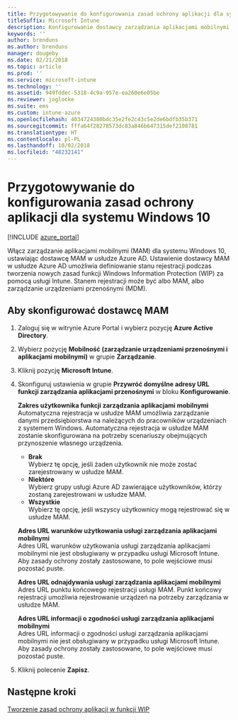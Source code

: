 ```yaml
---
title: Przygotowywanie do konfigurowania zasad ochrony aplikacji dla systemu Windows 10
titleSuffix: Microsoft Intune
description: Konfigurowanie dostawcy zarządzania aplikacjami mobilnymi (MAM) w usłudze Azure AD.
keywords: ''
author: brenduns
ms.author: brenduns
manager: dougeby
ms.date: 02/21/2018
ms.topic: article
ms.prod: ''
ms.service: microsoft-intune
ms.technology: ''
ms.assetid: 949fddec-5318-4c9a-957e-ea260e6e05be
ms.reviewer: joglocke
ms.suite: ems
ms.custom: intune-azure
ms.openlocfilehash: 4034724380bdc35e2fe2c43c5e2de6bdfb35b371
ms.sourcegitcommit: fffa64f28278573dc83a846b647315def2108781
ms.translationtype: HT
ms.contentlocale: pl-PL
ms.lasthandoff: 10/02/2018
ms.locfileid: "48232141"
---
```

# <a name="get-ready-to-configure-app-protection-policies-for-windows-10"></a>Przygotowywanie do konfigurowania zasad ochrony aplikacji dla systemu Windows 10 

[!INCLUDE [azure_portal](./includes/azure_portal.md)]

Włącz zarządzanie aplikacjami mobilnymi (MAM) dla systemu Windows 10, ustawiając dostawcę MAM w usłudze Azure AD. Ustawienie dostawcy MAM w usłudze Azure AD umożliwia definiowanie stanu rejestracji podczas tworzenia nowych zasad funkcji Windows Information Protection (WIP) za pomocą usługi Intune. Stanem rejestracji może być albo MAM, albo zarządzanie urządzeniami przenośnymi (MDM).

## <a name="to-configure-the-mam-provider"></a>Aby skonfigurować dostawcę MAM

1. Zaloguj się w witrynie Azure Portal i wybierz pozycję **Azure Active Directory**.

2. Wybierz pozycję **Mobilność (zarządzanie urządzeniami przenośnymi i aplikacjami mobilnymi)** w grupie **Zarządzanie**.

3. Kliknij pozycję **Microsoft Intune**.

4. Skonfiguruj ustawienia w grupie **Przywróć domyślne adresy URL funkcji zarządzania aplikacjami przenośnymi** w bloku **Konfigurowanie**.

   **Zakres użytkownika funkcji zarządzania aplikacjami mobilnymi**  
   Automatyczna rejestracja w usłudze MAM umożliwia zarządzanie danymi przedsiębiorstwa na należących do pracowników urządzeniach z systemem Windows. Automatyczna rejestracja w usłudze MAM zostanie skonfigurowana na potrzeby scenariuszy obejmujących przynoszenie własnego urządzenia.<ul><li>**Brak**<br>Wybierz tę opcję, jeśli żaden użytkownik nie może zostać zarejestrowany w usłudze MAM.</li><li>**Niektóre**<br>Wybierz grupy usługi Azure AD zawierające użytkowników, którzy zostaną zarejestrowani w usłudze MAM.</li><li>**Wszystkie**<br>Wybierz tę opcję, jeśli wszyscy użytkownicy mogą rejestrować się w usłudze MAM.</li></ul>

   **Adres URL warunków użytkowania usługi zarządzania aplikacjami mobilnymi**  
   Adres URL warunków użytkowania usługi zarządzania aplikacjami mobilnymi nie jest obsługiwany w przypadku usługi Microsoft Intune. Aby zasady ochrony zostały zastosowane, to pole wejściowe musi pozostać puste.

   **Adres URL odnajdywania usługi zarządzania aplikacjami mobilnymi**  
   Adres URL punktu końcowego rejestracji usługi MAM. Punkt końcowy rejestracji umożliwia rejestrowanie urządzeń na potrzeby zarządzania w usłudze MAM.

   **Adres URL informacji o zgodności usługi zarządzania aplikacjami mobilnymi**  
   Adres URL informacji o zgodności usługi zarządzania aplikacjami mobilnymi nie jest obsługiwany w przypadku usługi Microsoft Intune. Aby zasady ochrony zostały zastosowane, to pole wejściowe musi pozostać puste. 

5.  Kliknij polecenie **Zapisz**.

## <a name="next-steps"></a>Następne kroki

[Tworzenie zasad ochrony aplikacji w funkcji WIP](windows-information-protection-policy-create.md)
